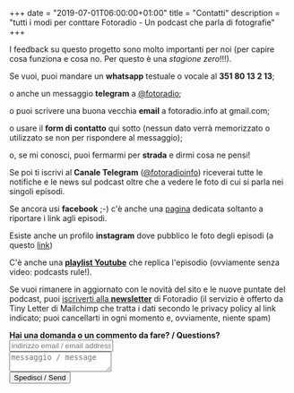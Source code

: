 +++
date = "2019-07-01T06:00:00+01:00"
title = "Contatti"
description = "tutti i modi per conttare Fotoradio - Un podcast che parla di fotografie"
+++

I feedback su questo progetto sono molto importanti per noi (per capire cosa funziona e cosa no. Per questo è una _stagione zero_!!!).
<!--more-->

Se vuoi, puoi mandare un **whatsapp** testuale o vocale al **351 80 13 2 13**;

o anche un messaggio **telegram** a <a target="blank" href="https://t.me/fotoradio">@fotoradio</a>;

o puoi scrivere una buona vecchia **email** a fotoradio.info at gmail.com;

o usare il **form di contatto** qui sotto (nessun dato verrà memorizzato o utilizzato se non per rispondere al messaggio);

o, se mi conosci, puoi fermarmi per **strada** e dirmi cosa ne pensi!

Se poi ti iscrivi al **Canale Telegram** (<a target="blank" href="https://t.me/fotoradioinfo">@fotoradioinfo</a>) riceverai tutte le notifiche e le news sul podcast oltre che a vedere le foto di cui si parla nei singoli episodi.

Se ancora usi **facebook** ;-) c'è anche una <a target="blank" href="https://fb.me/fotoradio.info">pagina</a> dedicata soltanto a riportare i link agli episodi.

Esiste anche un profilo **instagram** dove pubblico le foto degli episodi (a questo <a target="blank" href="https://instagram.com/fotoradio">link</a>)

C'è anche una <a target="blank" href="https://www.youtube.com/playlist?list=PLnlsCXqTNBbJwNnJSakS20-z4zidlJVeK">**playlist Youtube**</a> che replica l'episodio (ovviamente senza video: podcasts rule!).

Se vuoi rimanere in aggiornato con le novità del sito e le nuove puntate del podcast, puoi <a target="blank" href="https://tinyletter.com/fotoradio">iscriverti alla **newsletter**</a> di Fotoradio (il servizio è offerto da Tiny Letter di Mailchimp che tratta i dati secondo le privacy policy al link indicato; puoi cancellarti in ogni momento e, ovviamente, niente spam)


<form method="POST" action="https://formspree.io/fotoradio.info@gmail.com">
  <b>Hai una domanda o un commento da fare? / Questions?</b><br>
  <input type="text" name="email" placeholder="indirizzo email / email address"><br>
  <textarea type="text" name="message" placeholder="messaggio / message"></textarea><br>
  <button type="submit" class="font-button">Spedisci / Send</button>
</form>

